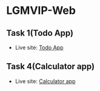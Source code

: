 # LGMVIP-Web

## Task 1(Todo App)

- Live site: [Todo App](https://todo-bhavya.netlify.app/)

## Task 4(Calculator app)

- Live site: [Calculator app](https://web-app-calc.netlify.app/)

